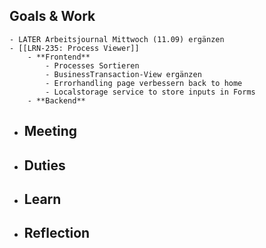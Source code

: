 ## Goals & Work
	- LATER Arbeitsjournal Mittwoch (11.09) ergänzen
	- [[LRN-235: Process Viewer]]
		- **Frontend**
			- Processes Sortieren
			- BusinessTransaction-View ergänzen
			- Errorhandling page verbessern back to home
			- Localstorage service to store inputs in Forms
		- **Backend**
- ## Meeting
- ## Duties
- ## Learn
- ## Reflection
